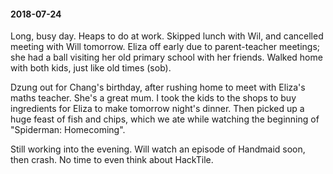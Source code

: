 #### 2018-07-24

Long, busy day. Heaps to do at work. Skipped lunch with Wil, and cancelled meeting with Will tomorrow. Eliza off early due to parent-teacher meetings; she had a ball visiting her old primary school with her friends. Walked home with both kids, just like old times (sob).

Dzung out for Chang's birthday, after rushing home to meet with Eliza's maths teacher. She's a great mum. I took the kids to the shops to buy ingredients for Eliza to make tomorrow night's dinner. Then picked up a huge feast of fish and chips, which we ate while watching the beginning of "Spiderman: Homecoming".

Still working into the evening. Will watch an episode of Handmaid soon, then crash. No time to even think about HackTile.